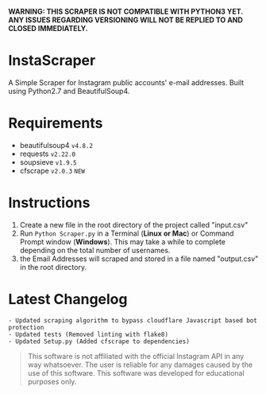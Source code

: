 **WARNING: THIS SCRAPER IS NOT COMPATIBLE WITH PYTHON3 YET. ANY ISSUES REGARDING VERSIONING WILL NOT BE REPLIED TO AND CLOSED IMMEDIATELY.**
# InstaScraper
A Simple Scraper for Instagram public accounts' e-mail addresses. Built using Python2.7 and BeautifulSoup4.
# Requirements
* beautifulsoup4 ``` v4.8.2 ```
* requests ``` v2.22.0 ```
* soupsieve ``` v1.9.5 ```
* cfscrape ``` v2.0.3 ``` ``` NEW ```
# Instructions
1. Create a new file in the root directory of the project called "input.csv"
2. Run ``` Python Scraper.py ``` in a Terminal (**Linux or Mac**) or Command Prompt window (**Windows**). This may take a while to complete depending on the total number of usernames.
3. the Email Addresses will scraped and stored in a file named "output.csv" in the root directory.

# Latest Changelog
``` 
- Updated scraping algorithm to bypass cloudflare Javascript based bot protection
- Updated tests (Removed linting with flake8)
- Updated Setup.py (Added cfscrape to dependencies)
```
> This software is not affiliated with the official Instagram API in any way whatsoever. The user is reliable for any damages caused by the use of this software. This software was developed for educational purposes only.
